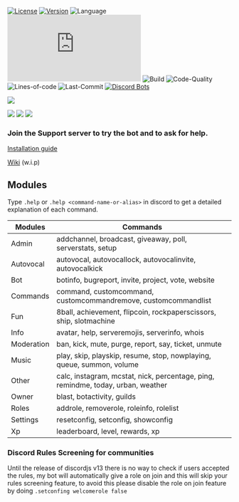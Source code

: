 [![License](https://img.shields.io/github/license/mirko93s/Chill?label=License&logo=apache&logoColor=green)](https://opensource.org/licenses/Apache-2.0)
[![Version](https://img.shields.io/github/v/release/mirko93s/Chill?color=8a2be2&include_prereleases)](https://github.com/mirko93s/Chill/releases)
![Language](https://img.shields.io/github/languages/top/mirko93s/Chill?logo=javascript&logoColor=blue)
![discord.js](https://img.shields.io/github/package-json/dependency-version/mirko93s/Chill/discord.js?logo=discord&logoColor=blue)
![Build](https://img.shields.io/appveyor/ci/mirko93s/chill)
![Code-Quality](https://img.shields.io/codefactor/grade/github/mirko93s/Chill)
![Lines-of-code](https://img.shields.io/tokei/lines/github/mirko93s/chill?color=darkcyan)
![Last-Commit](https://img.shields.io/github/last-commit/mirko93s/Chill)
[![Discord Bots](https://top.gg/api/widget/status/605894942275141672.svg)](https://top.gg/bot/605894942275141672)

<img src="https://i.imgur.com/Ekzr8tX.gif" data-canonical-src="https://i.imgur.com/Ekzr8tX.gif" />

[<img src="https://i.imgur.com/d7Eet0y.png">](https://discord.gg/2ktWcAb)
[<img src="https://i.imgur.com/OJpg8dD.png">](https://discord.com/api/oauth2/authorize?client_id=605894942275141672&permissions=8&scope=bot)
[<img src="https://i.imgur.com/xN1Y074.png">](https://github.com/mirko93s/Chill/releases)

### Join the Support server to try the bot and to ask for help.  

[Installation guide](https://github.com/mirko93s/Chill/wiki/Installation)

[Wiki](https://github.com/mirko93s/Chill/wiki) (w.i.p)

## Modules
Type `.help` or `.help <command-name-or-alias>` in discord to get a detailed explanation of each command.

| Modules | Commands |
| ------ | ------ |
| Admin | addchannel, broadcast, giveaway, poll, serverstats, setup |
| Autovocal | autovocal, autovocallock, autovocalinvite, autovocalkick |
| Bot | botinfo, bugreport, invite, project, vote, website |
| Commands | command, customcommand, customcommandremove, customcommandlist |
| Fun | 8ball, achievement, flipcoin, rockpaperscissors, ship, slotmachine|
| Info | avatar, help, serveremojis, serverinfo, whois |
| Moderation | ban, kick, mute, purge, report, say, ticket, unmute |
| Music | play, skip, playskip, resume, stop, nowplaying, queue, summon, volume |
| Other | calc, instagram, mcstat, nick, percentage, ping, remindme, today, urban, weather |
| Owner | blast, botactivity, guilds |
| Roles | addrole, removerole, roleinfo, rolelist |
| Settings| resetconfig, setconfig, showconfig |
| Xp | leaderboard, level, rewards, xp |

### Discord Rules Screening for communities
Until the release of discordjs v13 there is no way to check if users accepted the rules, my bot will automatically give a role on join and this will skip your rules screening feature, to avoid this please disable the role on join feature by doing `.setconfing welcomerole false`

[//]: # (Hidden stuff)

